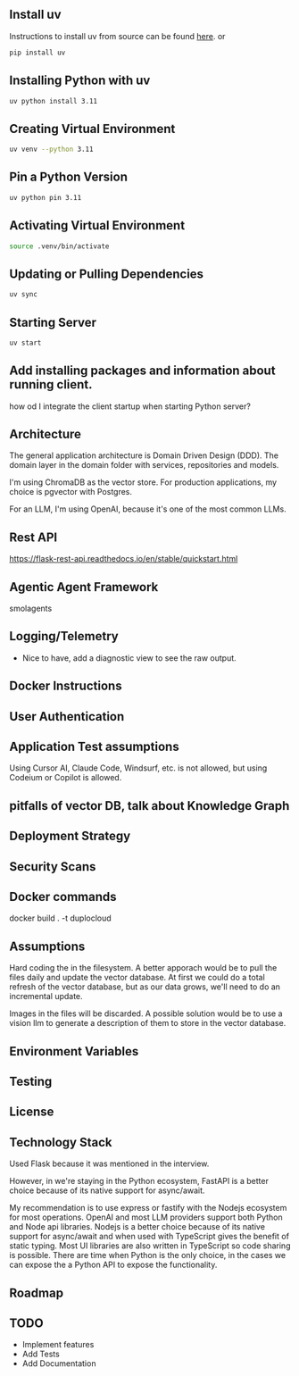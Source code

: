 ## Install uv
Instructions to install uv from source can be found [here](https://docs.astral.sh/uv/).
or
```bash
pip install uv
```

## Installing Python with uv
```bash
uv python install 3.11
```

## Creating Virtual Environment
```bash
uv venv --python 3.11
```

## Pin a Python Version
```bash
uv python pin 3.11
```

## Activating Virtual Environment
```bash
source .venv/bin/activate
```

## Updating or Pulling Dependencies
```bash
uv sync
```

## Starting Server
```bash
uv start
```
## Add installing packages and information about running client.
how od I integrate the client startup when starting Python server?

## Architecture

The general application architecture is Domain Driven Design (DDD). The domain layer in the domain folder with services, repositories and models. 

I'm using ChromaDB as the vector store. For production applications, my choice is pgvector with Postgres.

For an LLM, I'm using OpenAI, because it's one of the most common LLMs.

## Rest API

https://flask-rest-api.readthedocs.io/en/stable/quickstart.html

## Agentic Agent Framework
smolagents

## Logging/Telemetry
- Nice to have, add a diagnostic view to see the raw output.

## Docker Instructions

## User Authentication

## Application Test assumptions
Using Cursor AI, Claude Code, Windsurf, etc. is not allowed, but using Codeium or Copilot is allowed.

## pitfalls of vector DB, talk about Knowledge Graph 


## Deployment Strategy

## Security Scans

## Docker commands
docker build . -t duplocloud

## Assumptions
Hard coding the in the filesystem. A better apporach would be to pull the files daily and update the vector database. At first
we could do a total refresh of the vector database, but as our data grows, we'll need to do an incremental update.

Images in the files will be discarded. A possible solution would be to use a vision llm to generate a description of them to 
store in the vector database.

## Environment Variables

## Testing

## License

## Technology Stack
Used Flask because it was mentioned in the interview.

However, in we're staying in the Python ecosystem, FastAPI is a better choice because of its native support for async/await.

My recommendation is to use express or fastify with the Nodejs ecosystem for most operations. OpenAI and most LLM providers support both Python and Node api libraries. Nodejs is a better choice because of its native support for async/await and when used with TypeScript gives the benefit of static typing. Most UI libraries are also written in TypeScript so code sharing is possible. There are time when Python is the only choice, in the cases we can expose the a Python API to expose the functionality.

## Roadmap

## TODO
- Implement features
- Add Tests
- Add Documentation
